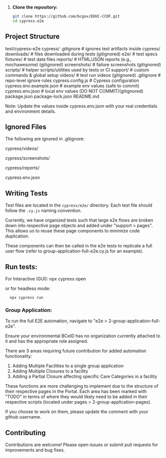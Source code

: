 1. **Clone the repository:**

   ```bash
   git clone https://github.com/bcgov/EDUC-CCOF.git
   cd cypress-e2e
   ```

## Project Structure

test/cypress-e2e
cypress/
.gitignore # ignores test artifacts inside cypress/
downloads/ # files downloaded during tests (gitignored)
e2e/ # test specs
fixtures/ # test data files
reports/ # HTML/JSON reports (e.g., mochawesome) (gitignored)
screenshots/ # failure screenshots (gitignored)
scripts/ # helper scripts/utilities used by tests or CI
support/ # custom commands & global setup
videos/ # test run videos (gitignored)
.gitignore # repo-level ignore rules
cypress.config.js # Cypress configuration
cypress.env.example.json # example env values (safe to commit)
cypress.env.json # local env values (DO NOT COMMIT)(gitignored)
package.json
package-lock.json
README.md

Note:
Update the values inside cypress.env.json with your real credentials and environment details.

## Ignored Files

The following are ignored in .gitignore:

cypress/videos/

cypress/screenshots/

cypress/reports/

cypress.env.json

## Writing Tests

Test files are located in the `cypress/e2e/` directory. Each test file should follow the `.cy.js` naming convention. 

Currently, we have organized tests such that large e2e flows are broken down into respective page objects and added under "support > pages". This allows us to reuse these page components to minimize code duplication. 

These components can then be called in the e2e tests to replicate a full user flow (refer to group-application-full-e2e.cy.js for an example).

## Run tests:

For Interactive (GUI):
npx cypress open

or for headless mode:

      npx cypress run

### Group Application:
To run the full E2E automation, navigate to "e2e > 2-group-application-full-e2e".

Ensure your environmental BCeID has no organization currently attached to it and has the appropriate role assigned. 

There are 3 areas requiring future contribution for added automation functionality:
1) Adding Multiple Facilities to a single group application
2) Adding Multiple Closures to a facility
3) Adding a Partial Closure affecting specific Care Categories in a facility

These functions are more challenging to implement due to the structure of their respective pages in the Portal. Each area has been marked with "TODO" in terms of where they would likely need to be added in their respective scripts (located under pages > 2-group-application-pages).

If you choose to work on them, please update the comment with your github username.

## Contributing

Contributions are welcome! Please open issues or submit pull requests for improvements and bug fixes.